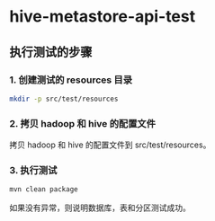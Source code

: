 # hive-metastore-api-test

## 执行测试的步骤
### 1. 创建测试的 resources 目录
```bash
mkdir -p src/test/resources
```
### 2. 拷贝 hadoop 和 hive 的配置文件
拷贝 hadoop 和 hive 的配置文件到 src/test/resources。
### 3. 执行测试
```bash
mvn clean package
```
如果没有异常，则说明数据库，表和分区测试成功。
